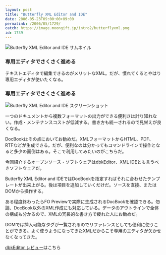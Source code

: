 ```yaml
---
layout: post
title: "Butterfly XML Editor and IDE"
date: 2006-05-23T09:00:00+09:00
permalink: /2006/05/1729/
catch: https://image.moongift.jp/intro2/butterflyxml.png
id: 1739
---
```

 ![Butterfly XML Editor and IDE サムネイル](https://image.moongift.jp/intro2/butterflyxml.t.png "Butterfly XML Editor and IDE サムネイル")
  

### 専用エディタでさくさく進める
  
テキストエディタで編集できるのがメリットなXML。だが、慣れてくるとやはり専用エディタが使いたくなる。  
<!--more-->  

### 専用エディタでさくさく進める
  

![Butterfly XML Editor and IDE スクリーンショット](https://image.moongift.jp/intro2/butterflyxml.png "Butterfly XML Editor and IDE スクリーンショット")

  

一つのドキュメントから複数フォーマットの出力ができる便利さは計り知れない。作成・メンテナンスコストが低減する。書き方も統一されるので見栄えが良くなる。

  

DocBookはその点においてお勧めだ。XMLフォーマットからHTML、PDF、RTFなどが生成できる。だが、便利なのは分かってもコマンドラインで操作となると多少の面倒はある。そこで利用してみたいのがこちらだ。

  

今回紹介するオープンソース・ソフトウェアはdbkEditor、XML IDEとも言うべきソフトウェアだ。

  

Butterfly XML Editor and IDEではDocBookを指定すればそれに合わせたテンプレートが出来上がる。後は項目を追加していくだけだ。ソースを直接、またはDOMから操作する。

  

ある程度終わったらFO Previewで実際に生成されるDocBookを確認できる。勿論、DocBook以外のXML作成にも対応している。データのアウトラインで全体の構成も分かるので、XMLの冗長的な書き方で疲れた人にお勧めだ。

  

DOMでは挿入可能なタグが一覧されるのでリファレンスとしても便利に使うことができる。よく使うようになってきたXMLだからこそ専用のエディタが欠かせなくなってきた。

  

[dbkEditor レビュー](http://oss.moongift.jp/review/i-1734.html)はこちら

